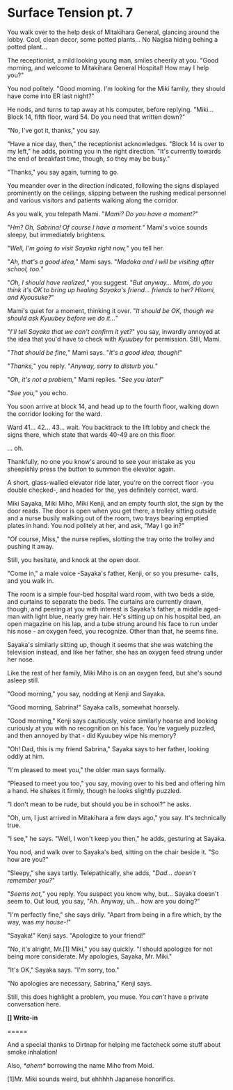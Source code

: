 # Surface Tension pt. 7

You walk over to the help desk of Mitakihara General, glancing around the lobby. Cool, clean decor, some potted plants... No Nagisa hiding behing a potted plant...

The receptionist, a mild looking young man, smiles cheerily at you. "Good morning, and welcome to Mitakihara General Hospital! How may I help you?"

You nod politely. "Good morning. I'm looking for the Miki family, they should have come into ER last night?"

He nods, and turns to tap away at his computer, before replying. "Miki... Block 14, fifth floor, ward 54. Do you need that written down?"

"No, I've got it, thanks," you say.

"Have a nice day, then," the receptionist acknowledges. "Block 14 is over to my left," he adds, pointing you in the right direction. "It's currently towards the end of breakfast time, though, so they may be busy."

"Thanks," you say again, turning to go.

You meander over in the direction indicated, following the signs displayed prominently on the ceilings, slipping between the rushing medical personnel and various visitors and patients walking along the corridor.

As you walk, you telepath Mami. "*Mami? Do you have a moment?*"

"*Hm? Oh, Sabrina! Of course I have a moment.*" Mami's voice sounds sleepy, but immediately brightens.

"*Well, I'm going to visit Sayaka right now,*" you tell her.

"*Ah, that's a good idea,*" Mami says. "*Madoka and I will be visiting after school, too.*"

"*Oh, I should have realized,*" you suggest. "*But anyway... Mami, do you think it's OK to bring up healing Sayaka's friend... friends to her? Hitomi, and Kyousuke?*"

Mami's quiet for a moment, thinking it over. "*It should be OK, though we should ask Kyuubey before we do it...*"

"*I'll tell Sayaka that we can't confirm it yet?*" you say, inwardly annoyed at the idea that you'd have to check with *Kyuubey* for permission. Still, Mami.

"*That should be fine,*" Mami says. "*It's a good idea, though!*"

"*Thanks,*" you reply. "*Anyway, sorry to disturb you.*"

"*Oh, it's not a problem,*" Mami replies. "*See you later!*"

"*See you,*" you echo.

You soon arrive at block 14, and head up to the fourth floor, walking down the corridor looking for the ward.

Ward 41... 42... 43... wait. You backtrack to the lift lobby and check the signs there, which state that wards 40-49 are on this floor.

... oh.

Thankfully, no one you know's around to see your mistake as you sheepishly press the button to summon the elevator again.

A short, glass-walled elevator ride later, you're on the correct floor -you double checked-, and headed for the, yes definitely correct, ward.

Miki Sayaka, Miki Miho, Miki Kenji, and an empty fourth slot, the sign by the door reads. The door is open when you get there, a trolley sitting outside and a nurse busily walking out of the room, two trays bearing emptied plates in hand. You nod politely at her, and ask, "May I go in?"

"Of course, Miss," the nurse replies, slotting the tray onto the trolley and pushing it away.

Still, you hesitate, and knock at the open door.

"Come in," a male voice -Sayaka's father, Kenji, or so you presume- calls, and you walk in.

The room is a simple four-bed hospital ward room, with two beds a side, and curtains to separate the beds. The curtains are currently drawn, though, and peering at you with interest is Sayaka's father, a middle aged-man with light blue, nearly grey hair. He's sitting up on his hospital bed, an open magazine on his lap, and a tube strung around his face to run under his nose - an oxygen feed, you recognize. Other than that, he seems fine.

Sayaka's similarly sitting up, though it seems that she was watching the television instead, and like her father, she has an oxygen feed strung under her nose.

Like the rest of her family, Miki Miho is on an oxygen feed, but she's sound asleep still.

"Good morning," you say, nodding at Kenji and Sayaka.

"Good morning, Sabrina!" Sayaka calls, somewhat hoarsely.

"Good morning," Kenji says cautiously, voice similarly hoarse and looking curiously at you with no recognition on his face. You're vaguely puzzled, and then annoyed by that - did Kyuubey wipe his memory?

"Oh! Dad, this is my friend Sabrina," Sayaka says to her father, looking oddly at him.

"I'm pleased to meet you," the older man says formally.

"Pleased to meet you too," you say, moving over to his bed and offering him a hand. He shakes it firmly, though he looks slightly puzzled.

"I don't mean to be rude, but should you be in school?" he asks.

"Oh, um, I just arrived in Mitakihara a few days ago," you say. It's technically true.

"I see," he says. "Well, I won't keep you then," he adds, gesturing at Sayaka.

You nod, and walk over to Sayaka's bed, sitting on the chair beside it. "So how are you?"

"Sleepy," she says tartly. Telepathically, she adds, "*Dad... doesn't remember you?*"

"*Seems not,*" you reply. You suspect you know why, but... Sayaka doesn't seem to. Out loud, you say, "Ah. Anyway, uh... how are you doing?"

"I'm perfectly fine," she says drily. "Apart from being in a fire which, by the way, was *my house-!*"

"Sayaka!" Kenji says. "Apologize to your friend!"

"No, it's alright, Mr.\[1]​ Miki," you say quickly. "*I* should apologize for not being more considerate. My apologies, Sayaka, Mr. Miki."

"It's OK," Sayaka says. "I'm sorry, too."

"No apologies are necessary, Sabrina," Kenji says.

Still, this does highlight a problem, you muse. You *can't* have a private conversation here.

**\[] Write-in**

\=====​

And a special thanks to Dirtnap for helping me factcheck some stuff about smoke inhalation!

Also, *\*ahem\** borrowing the name Miho from Moid.

\[1]​Mr. Miki sounds weird, but ehhhhh Japanese honorifics.
